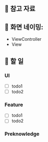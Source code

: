 
## 📖 참고 자료
<!-- 사진 한 개인 경우 <img src=" " width="200"/> -->

<!-- 사진 두 개인 경우
 <img src="이미지1" width="350">|<img width="350" alt="image" src="이미지2">|
 |:-:|:-:|
 |`이미지1 이름`|`이미지2 이름`| -->




## 📱 화면 네이밍:
- ViewController
- View

## 📌 할 일

### UI

- [ ]  todo1
- [ ]  todo2

### Feature

- [ ]  todo1
- [ ]  todo2

### Preknowledge
